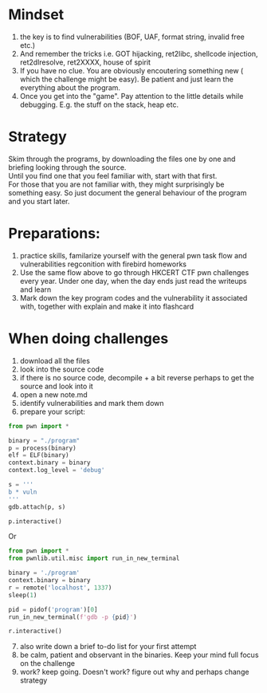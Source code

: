# Mindset
1. the key is to find vulnerabilities (BOF, UAF, format string, invalid free etc.)
2. And remember the tricks i.e. GOT hijacking, ret2libc, shellcode injection, ret2dlresolve, ret2XXXX, house of spirit
3. If you have no clue. You are obviously encoutering something new ( which the challenge might be easy). Be patient and just learn the everything about the program.
4. Once you get into the "game". Pay attention to the little details while debugging. E.g. the stuff on the stack, heap etc. 
# Strategy
Skim through the programs, by downloading the files one by one and briefing looking through the source.    
Until you find one that you feel familiar with, start with that first.  
For those that you are not familiar with, they might surprisingly be something easy. So just document the general behaviour of the program and you start later.
# Preparations:
1. practice skills, familarize yourself with the general pwn task flow and vulnerabilities regconition with firebird homeworks 
2. Use the same flow above to go through HKCERT CTF pwn challenges every year. Under one day, when the day ends just read the writeups and learn 
3. Mark down the key program codes and the vulnerability it associated with, together with explain and make it into flashcard
# When doing challenges
1. download all the files 
2. look into the source code 
3. if there is no source code, decompile + a bit reverse perhaps to get the source and look into it 
4. open a new note.md 
5. identify vulnerabilities and mark them down 
6. prepare your script:
```py
from pwn import * 

binary = "./program"
p = process(binary)
elf = ELF(binary)
context.binary = binary
context.log_level = 'debug'

s = '''
b * vuln
'''
gdb.attach(p, s)

p.interactive()
```
Or 

```py
from pwn import * 
from pwnlib.util.misc import run_in_new_terminal 

binary = './program'
context.binary = binary 
r = remote('localhost', 1337)
sleep(1)

pid = pidof('program')[0]
run_in_new_terminal(f'gdb -p {pid}')

r.interactive()

```
7. also write down a brief to-do list for your first attempt
8. be calm, patient and observant in the binaries. Keep your mind full focus on the challenge
9.  work? keep going. Doesn't work? figure out why and perhaps change strategy